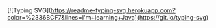 <br/> [![Typing SVG](https://readme-typing-svg.herokuapp.com?color=%2336BCF7&lines=I'm+learning+Java](https://git.io/typing-svg)
